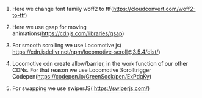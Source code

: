 1.  Here we change font family woff2 to ttf(https://cloudconvert.com/woff2-to-ttf)

2. Here we use gsap for moving animations(https://cdnjs.com/libraries/gsap)

3. For smooth scrolling we use Locomotive js( https://cdn.jsdelivr.net/npm/locomotive-scroll@3.5.4/dist/)

4. Locomotive cdn create allow/barrier, in the work function of our other CDNs. For that reason we use Locomotive Scrolltrigger Codepen(https://codepen.io/GreenSock/pen/ExPdqKy)

5. For swapping we use swiperJS( https://swiperjs.com/)